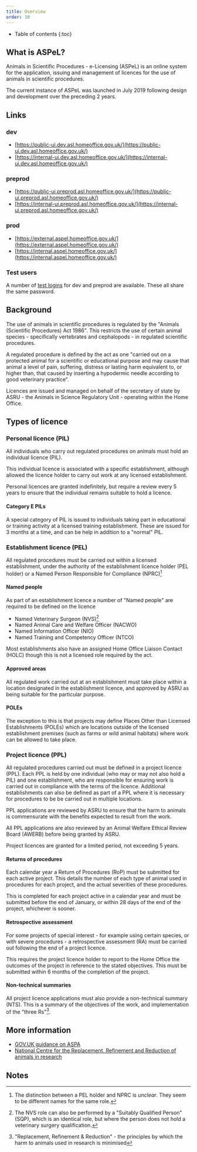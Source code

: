 ```yaml
---
title: Overview
order: 10
---
```


* Table of contents
{:toc}

## What is ASPeL?

Animals in Scientific Procedures - e-Licensing (ASPeL) is an online system for the application, issuing and management of licences for the use of animals in scientific procedures.

The current instance of ASPeL was launched in July 2019 following design and development over the preceding 2 years.

## Links

### dev

* [https://public-ui.dev.asl.homeoffice.gov.uk/](https://public-ui.dev.asl.homeoffice.gov.uk/)
* [https://internal-ui.dev.asl.homeoffice.gov.uk/](https://internal-ui.dev.asl.homeoffice.gov.uk/)

### preprod

* [https://public-ui.preprod.asl.homeoffice.gov.uk/](https://public-ui.preprod.asl.homeoffice.gov.uk/)
* [https://internal-ui.preprod.asl.homeoffice.gov.uk/](https://internal-ui.preprod.asl.homeoffice.gov.uk/)

### prod

* [https://external.aspel.homeoffice.gov.uk/](https://external.aspel.homeoffice.gov.uk/)
* [https://internal.aspel.homeoffice.gov.uk/](https://internal.aspel.homeoffice.gov.uk/)

### Test users

A number of [test logins]({{site.baseurl}}/dev/building-and-deploying.html#test-users) for dev and preprod are available. These all share the same password.

## Background

The use of animals in scientific procedures is regulated by the "Animals (Scientific Procedures) Act 1986". This restricts the use of certain animal species - specifically vertebrates and cephalopods - in regulated scientific procedures. 

A regulated procedure is defined by the act as one "carried out on a protected animal for a scientific or educational purpose and may cause that animal a level of pain, suffering, distress or lasting harm equivalent to, or higher than, that caused by inserting a hypodermic needle according to good veterinary practice".

Licences are issued and managed on behalf of the secretary of state by ASRU - the Animals in Science Regulatory Unit - operating within the Home Office.

## Types of licence

### Personal licence (PIL)

All individuals who carry out regulated procedures on animals must hold an individual licence (PIL).

This individual licence is associated with a specific establishment, although allowed the licence holder to carry out work at any licensed establishment.

Personal licences are granted indefinitely, but require a review every 5 years to ensure that the individual remains suitable to hold a licence.

#### Category E PILs

A special category of PIL is issued to individuals taking part in educational or training activity at a licensed training establishment. These are issued for 3 months at a time, and can be help in addition to a "normal" PIL.

### Establishment licence (PEL)

All regulated procedures must be carried out within a licensed establishment, under the authority of the establishment licence holder (PEL holder) or a Named Person Responsible for Compliance (NPRC)[^1]

#### Named people

As part of an establishment licence a number of "Named people" are required to be defined on the licence

* Named Veterinary Surgeon (NVS)[^2]
* Named Animal Care and Welfare Officer (NACWO)
* Named Information Officer (NIO)
* Named Training and Competency Officer (NTCO)

Most establishments also have an assigned Home Office Liaison Contact (HOLC) though this is not a licensed role required by the act.

#### Approved areas

All regulated work carried out at an establishment must take place within a location designated in the establishment licence, and approved by ASRU as being suitable for the particular purpose.

#### POLEs

The exception to this is that projects may define Places Other than Licensed Establishments (POLEs) which are locations outside of the licensed establishment premises (such as farms or wild animal habitats) where work can be allowed to take place.

### Project licence (PPL)

All regulated procedures carried out must be defined in a project licence (PPL). Each PPL is held by one individual (who may or may not also hold a PIL) and one establishment, who are responsible for ensuring work is carried out in compliance with the terms of the licence. Additional establishments can also be defined as part of a PPL where it is necessary for procedures to be be carried out in multiple locations.

PPL applications are reviewed by ASRU to ensure that the harm to animals is commensurate with the benefits expected to result from the work.

All PPL applications are also reviewed by an Animal Welfare Ethical Review Board (AWERB) before being granted by ASRU.

Project licences are granted for a limited period, not exceeding 5 years.

#### Returns of procedures

Each calendar year a Return of Procedures (RoP) must be submitted for each active project. This details the number of each type of animal used in procedures for each project, and the actual severities of these procedures.

This is completed for each project active in a calendar year and must be submitted before the end of January, or within 28 days of the end of the project, whichever is sooner.

#### Retrospective assessment

For some projects of special interest - for example using certain species, or with severe procedures - a retrospective assessment (RA) must be carried out following the end of a project licence.

This requires the project licence holder to report to the Home Office the outcomes of the project in reference to the stated objectives. This must be submitted within 6 months of the completion of the project.

#### Non-technical summaries

All project licence applications must also provide a non-technical summary (NTS). This is a summary of the objectives of the work, and implementation of the "three Rs"[^3].

## More information

* [GOV.UK guidance on ASPA](https://www.gov.uk/guidance/guidance-on-the-operation-of-the-animals-scientific-procedures-act-1986)
* [National Centre for the Replacement, Refinement and Reduction of animals in research](https://nc3rs.org.uk/who-we-are/3rs)

## Notes

[^1]: The distinction between a PEL holder and NPRC is _unclear_. They seem to be different names for the same role.
[^2]: The NVS role can also be performed by a "Suitably Qualified Person" (SQP), which is an identical role, but where the person does not hold a veterinary surgery qualification.
[^3]: "Replacement, Refinement & Reduction" - the principles by which the harm to animals used in research is minimised
